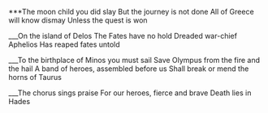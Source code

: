 ***The moon child you did slay
But the journey is not done
All of Greece will know dismay
Unless the quest is won

___On the island of Delos
The Fates have no hold
Dreaded war-chief Aphelios
Has reaped fates untold

___To the birthplace of Minos you must sail
Save Olympus from the fire and the hail
A band of heroes, assembled before us
Shall break or mend the horns of Taurus

___The chorus sings praise
For our heroes, fierce and brave
Death lies in Hades

